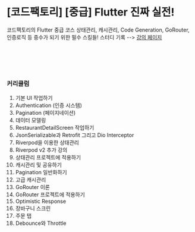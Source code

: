 # [코드팩토리] [중급] Flutter 진짜 실전! 
코드팩토리의 Flutter 중급 코스 상태관리, 캐시관리, Code Generation, GoRouter, 인증로직 등 중수가 되기 위한 필수 스킬들!
스터디 기록 --> [강의 페이지](https://www.inflearn.com/course/%ED%94%8C%EB%9F%AC%ED%84%B0-%ED%94%84%EB%A1%9C%EC%A0%9D%ED%8A%B8)

<br/><br/>
---
### 커리큘럼
1. 기본 UI 작업하기
2. Authentication (인증 시스템)
3. Pagination (페이지네이션)
4. 데이터 모델링
5. RestaurantDetailScreen 작업하기
6. JsonSerializable과 Retrofit 그리고 Dio Interceptor
7. Riverpod을 이용한 상태관리
8. Riverpod v2 추가 강의
9. 상태관리 프로젝트에 적용하기
10. 캐시관리 및 공유하기
11. Pagination 일반화하기
12. 고급 캐시관리
13. GoRouter 이론
14. GoRouter 프로젝트에 적용하기
15. Optimistic Response
16. 장바구니 스크린
17. 주문 탭
18. Debounce와 Throttle

